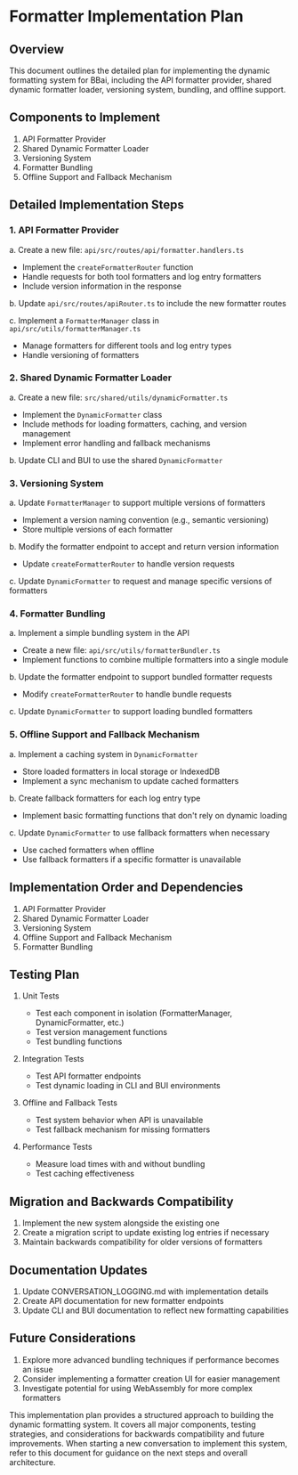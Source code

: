 # Formatter Implementation Plan

## Overview

This document outlines the detailed plan for implementing the dynamic formatting system for BBai, including the API formatter provider, shared dynamic formatter loader, versioning system, bundling, and offline support.

## Components to Implement

1. API Formatter Provider
2. Shared Dynamic Formatter Loader
3. Versioning System
4. Formatter Bundling
5. Offline Support and Fallback Mechanism

## Detailed Implementation Steps

### 1. API Formatter Provider

a. Create a new file: `api/src/routes/api/formatter.handlers.ts`
   - Implement the `createFormatterRouter` function
   - Handle requests for both tool formatters and log entry formatters
   - Include version information in the response

b. Update `api/src/routes/apiRouter.ts` to include the new formatter routes

c. Implement a `FormatterManager` class in `api/src/utils/formatterManager.ts`
   - Manage formatters for different tools and log entry types
   - Handle versioning of formatters

### 2. Shared Dynamic Formatter Loader

a. Create a new file: `src/shared/utils/dynamicFormatter.ts`
   - Implement the `DynamicFormatter` class
   - Include methods for loading formatters, caching, and version management
   - Implement error handling and fallback mechanisms

b. Update CLI and BUI to use the shared `DynamicFormatter`

### 3. Versioning System

a. Update `FormatterManager` to support multiple versions of formatters
   - Implement a version naming convention (e.g., semantic versioning)
   - Store multiple versions of each formatter

b. Modify the formatter endpoint to accept and return version information
   - Update `createFormatterRouter` to handle version requests

c. Update `DynamicFormatter` to request and manage specific versions of formatters

### 4. Formatter Bundling

a. Implement a simple bundling system in the API
   - Create a new file: `api/src/utils/formatterBundler.ts`
   - Implement functions to combine multiple formatters into a single module

b. Update the formatter endpoint to support bundled formatter requests
   - Modify `createFormatterRouter` to handle bundle requests

c. Update `DynamicFormatter` to support loading bundled formatters

### 5. Offline Support and Fallback Mechanism

a. Implement a caching system in `DynamicFormatter`
   - Store loaded formatters in local storage or IndexedDB
   - Implement a sync mechanism to update cached formatters

b. Create fallback formatters for each log entry type
   - Implement basic formatting functions that don't rely on dynamic loading

c. Update `DynamicFormatter` to use fallback formatters when necessary
   - Use cached formatters when offline
   - Use fallback formatters if a specific formatter is unavailable

## Implementation Order and Dependencies

1. API Formatter Provider
2. Shared Dynamic Formatter Loader
3. Versioning System
4. Offline Support and Fallback Mechanism
5. Formatter Bundling

## Testing Plan

1. Unit Tests
   - Test each component in isolation (FormatterManager, DynamicFormatter, etc.)
   - Test version management functions
   - Test bundling functions

2. Integration Tests
   - Test API formatter endpoints
   - Test dynamic loading in CLI and BUI environments

3. Offline and Fallback Tests
   - Test system behavior when API is unavailable
   - Test fallback mechanism for missing formatters

4. Performance Tests
   - Measure load times with and without bundling
   - Test caching effectiveness

## Migration and Backwards Compatibility

1. Implement the new system alongside the existing one
2. Create a migration script to update existing log entries if necessary
3. Maintain backwards compatibility for older versions of formatters

## Documentation Updates

1. Update CONVERSATION_LOGGING.md with implementation details
2. Create API documentation for new formatter endpoints
3. Update CLI and BUI documentation to reflect new formatting capabilities

## Future Considerations

1. Explore more advanced bundling techniques if performance becomes an issue
2. Consider implementing a formatter creation UI for easier management
3. Investigate potential for using WebAssembly for more complex formatters

This implementation plan provides a structured approach to building the dynamic formatting system. It covers all major components, testing strategies, and considerations for backwards compatibility and future improvements. When starting a new conversation to implement this system, refer to this document for guidance on the next steps and overall architecture.